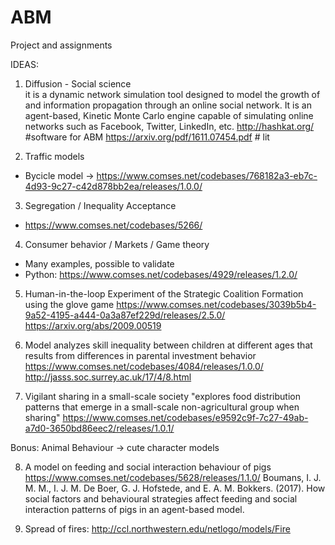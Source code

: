 # ABM
Project and assignments

IDEAS:

1. Diffusion - Social science  
it is a dynamic network simulation tool designed to model the growth of and information propagation through an online social network. It is an agent-based, Kinetic Monte Carlo engine capable of simulating online networks such as Facebook, Twitter, LinkedIn, etc.
http://hashkat.org/ #software for ABM
https://arxiv.org/pdf/1611.07454.pdf # lit 


2. Traffic models
  - Bycicle model -> https://www.comses.net/codebases/768182a3-eb7c-4d93-9c27-c42d878bb2ea/releases/1.0.0/
  
3. Segregation / Inequality Acceptance
  - https://www.comses.net/codebases/5266/
  
4. Consumer behavior / Markets / Game theory
- Many examples, possible to validate
- Python: https://www.comses.net/codebases/4929/releases/1.2.0/

5. Human-in-the-loop Experiment of the Strategic Coalition Formation using the glove game
https://www.comses.net/codebases/3039b5b4-9a52-4195-a444-0a3a87ef229d/releases/2.5.0/
https://arxiv.org/abs/2009.00519

6. Model analyzes skill inequality between children at different ages that results from differences in parental investment behavior
https://www.comses.net/codebases/4084/releases/1.0.0/
http://jasss.soc.surrey.ac.uk/17/4/8.html

7. Vigilant sharing in a small-scale society
"explores food distribution patterns that emerge in a small-scale non-agricultural group when sharing"
https://www.comses.net/codebases/e9592c9f-7c27-49ab-a7d0-3650bd86eec2/releases/1.0.1/

Bonus: Animal Behaviour -> cute character models

8. A model on feeding and social interaction behaviour of pigs
https://www.comses.net/codebases/5628/releases/1.1.0/
Boumans, I. J. M. M., I. J. M. De Boer, G. J. Hofstede, and E. A. M. Bokkers. (2017). How social factors and behavioural strategies affect feeding and social interaction patterns of pigs in an agent-based model.

9. Spread of fires: http://ccl.northwestern.edu/netlogo/models/Fire
